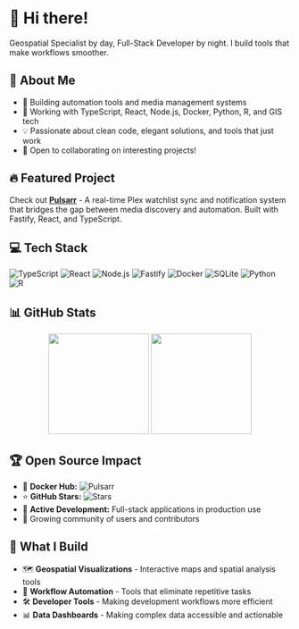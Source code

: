 # 👋 Hi there!
Geospatial Specialist by day, Full-Stack Developer by night. I build tools that make workflows smoother.

## 🚀 About Me
- 🔭 Building automation tools and media management systems
- 🌱 Working with TypeScript, React, Node.js, Docker, Python, R, and GIS tech
- 💡 Passionate about clean code, elegant solutions, and tools that just work
- 🤝 Open to collaborating on interesting projects!

## 🔥 Featured Project
Check out **[Pulsarr](https://jamcalli.github.io/Pulsarr/)** - A real-time Plex watchlist sync and notification system that bridges the gap between media discovery and automation. Built with Fastify, React, and TypeScript.

## 💻 Tech Stack
![TypeScript](https://img.shields.io/badge/TypeScript-007ACC?style=flat&logo=typescript&logoColor=white)
![React](https://img.shields.io/badge/React-20232A?style=flat&logo=react&logoColor=61DAFB)
![Node.js](https://img.shields.io/badge/Node.js-43853D?style=flat&logo=node.js&logoColor=white)
![Fastify](https://img.shields.io/badge/Fastify-000000?style=flat&logo=fastify&logoColor=white)
![Docker](https://img.shields.io/badge/Docker-2496ED?style=flat&logo=docker&logoColor=white)
![SQLite](https://img.shields.io/badge/SQLite-003B57?style=flat&logo=sqlite&logoColor=white)
![Python](https://img.shields.io/badge/Python-3776AB?style=flat&logo=python&logoColor=white)
![R](https://img.shields.io/badge/R-276DC3?style=flat&logo=r&logoColor=white)

## 📊 GitHub Stats
<div align="center">
  <img height="180em" src="https://github-readme-stats.vercel.app/api/top-langs/?username=jamcalli&layout=compact&theme=dark"/>
  <img height="180em" src="https://github-readme-stats.vercel.app/api?username=jamcalli&show_icons=true&theme=dark&include_all_commits=true"/>
</div>

## 🏆 Open Source Impact
- 🐳 **Docker Hub:** ![Pulsarr](https://img.shields.io/docker/pulls/lakker/pulsarr?label=Pulsarr&style=flat)
- ⭐ **GitHub Stars:** ![Stars](https://img.shields.io/github/stars/jamcalli?style=flat&logo=github&label=Total)
- 🚀 **Active Development:** Full-stack applications in production use
- 👥 Growing community of users and contributors

## 🎯 What I Build
- 🗺️ **Geospatial Visualizations** - Interactive maps and spatial analysis tools
- 🤖 **Workflow Automation** - Tools that eliminate repetitive tasks
- 🛠️ **Developer Tools** - Making development workflows more efficient
- 📊 **Data Dashboards** - Making complex data accessible and actionable
